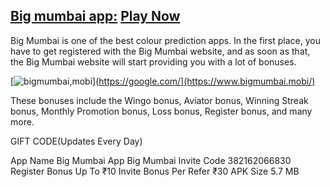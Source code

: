 ## [Big mumbai app:](https://bigmumbai.life/#/register?invitationCode=382162066830) [Play Now](https://bigmumbai.life/#/register?invitationCode=382162066830)

Big Mumbai is one of the best colour prediction apps. In the first place, you have to get registered with the Big Mumbai website, and as soon as that, the Big Mumbai website will start providing you with a lot of bonuses.

[![bigmumbai,mobi](https://github.com/user-attachments/assets/ebd47848-e678-45ef-8ce6-546494ec3136)](https://google.com/](https://www.bigmumbai.mobi/)

These bonuses include the Wingo bonus, Aviator bonus, Winning Streak bonus, Monthly Promotion bonus, Loss bonus, Register bonus, and many more.

GIFT CODE(Updates Every Day)


App Name	Big Mumbai App
Big Mumbai Invite Code	382162066830
Register Bonus	Up To ₹10
Invite Bonus	Per Refer ₹30
APK Size	5.7 MB


